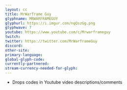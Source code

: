 ```yaml
---
layout: cc
title: MrWarframe Guy
glyphname: MRWARFRAMEGUY
glyphurl: https://i.imgur.com/nqQszGg.png
glyphwave: 7
youtube: https://www.youtube.com/c/Mrwarframeguy
twitch: 
twitter: https://twitter.com/MrWarframeGuy
discord: 
other-site: 
primary-language: 
global-glyph-code: 
currently-partnered: 
stream-currency-needed-for-glyph: 
---
```

* Drops codes in Youtube video descriptions/comments
